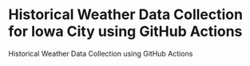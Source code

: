 # Historical Weather Data Collection for Iowa City using GitHub Actions

Historical Weather Data Collection using GitHub Actions
